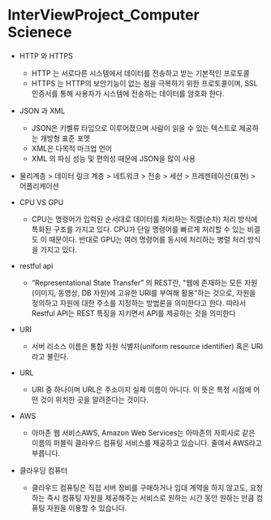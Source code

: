 # InterViewProject_Computer Scienece

* HTTP 와 HTTPS
    * HTTP 는 서로다른 시스템에서 데이터를 전송하고 받는 기본적인 프로토콜
    * HTTPS 는 HTTP의 보안기능이 없는 점을 극복하기 위한 프로토콜이며, SSL 인증서를 통해 사용자가 시스템에 전송하는 데이터를 암호화 한다.
    
* JSON 과 XML
    * JSON은 키벨류 타입으로 이루어졌으며 사람이 읽을 수 있는 텍스트로 제공하는 개방형 표준 포멧
    * XML은 다목적 마크업 언어
    * XML 의 파싱 성능 및 편의성 때문에 JSON을 많이 사용

* 물리계층 > 데이터 링크 계층 > 네트워크 > 전송 > 세션 > 프레젠테이션(표현) > 어플리케이션 

* CPU VS GPU
  * CPU는 명령어가 입력된 순서대로 데이터를 처리하는 직렬(순차) 처리 방식에 특화된 구조를 가지고 있다. CPU가 단일 명령어를 빠르게 처리할 수 있는 비결도 이 때문이다. 반대로 GPU는 여러 명령어를 동시에 처리하는 병렬 처리 방식을 가지고 있다.

* restful api
   * “Representational State Transfer” 의 REST란, "웹에 존재하는 모든 자원(이미지, 동영상, DB 자원)에 고유한 URI를 부여해 활용"하는 것으로, 자원을 정의하고 자원에 대한 주소를 지정하는 방법론을 의미한다고 한다. 따라서 Restful API는 REST 특징을 지키면서 API를 제공하는 것을 의미한다

* URI 
   * 서버 리소스 이름은 통합 자원 식별자(uniform resource identifier) 혹은 URI라고 불린다.

* URL
   * URI 중 하나이며 URL은 주소이지 실제 이름이 아니다. 이 뜻은 특정 시점에 어떤 것이 위치한 곳을 알려준다는 것이다. 

* AWS
   * 아마존 웹 서비스AWS, Amazon Web Services는 아마존의 자회사로 같은 이름의 퍼블릭 클라우드 컴퓨팅 서비스를 제공하고 있습니다. 줄여서 AWS라고 부릅니다.

* 클라우딩 컴퓨터
   * 클라우드 컴퓨팅은 직접 서버 장비를 구매하거나 임대 계약을 하지 않고도, 요청하는 즉시 컴퓨팅 자원을 제공해주는 서비스로 원하는 시간 동안 원하는 만큼 컴퓨팅 자원을 이용할 수 있습니다.
